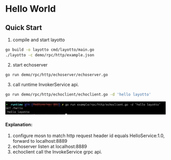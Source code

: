 # Hello World

## Quick Start

1. compile and start layotto
```sh
go build -o layotto cmd/layotto/main.go
./layotto -c demo/rpc/http/example.json
```

2. start echoserver
```sh
go run demo/rpc/http/echoserver/echoserver.go
```

3. call runtime InvokerService api.
```sh
go run demo/rpc/http/echoclient/echoclient.go -d 'hello layotto'
```

![rpchello.png](../../../..//img/rpc/rpchello.png)

#### Explanation:

1. configure mosn to match http request header id equals HelloService:1.0, forward to localhost:8889
2. echoserver listen at localhost:8889
3. echoclient call the InvokeService grpc api.
